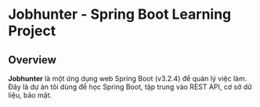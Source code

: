 # Jobhunter - Spring Boot Learning Project

## Overview
**Jobhunter** là một ứng dụng web Spring Boot (v3.2.4) để quản lý việc làm. Đây là dự án tôi dùng để học Spring Boot, tập trung vào REST API, cơ sở dữ liệu, bảo mật.
